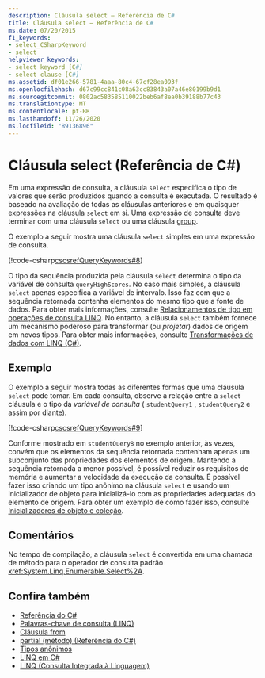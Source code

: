 ```yaml
---
description: Cláusula select – Referência de C#
title: Cláusula select – Referência de C#
ms.date: 07/20/2015
f1_keywords:
- select_CSharpKeyword
- select
helpviewer_keywords:
- select keyword [C#]
- select clause [C#]
ms.assetid: df01e266-5781-4aaa-80c4-67cf28ea093f
ms.openlocfilehash: d67c99cc841c08a63cc83843a07a46e80199b9d1
ms.sourcegitcommit: 0802ac583585110022beb6af8ea0b39188b77c43
ms.translationtype: MT
ms.contentlocale: pt-BR
ms.lasthandoff: 11/26/2020
ms.locfileid: "89136896"
---
```

# <a name="select-clause-c-reference"></a>Cláusula select (Referência de C#)

Em uma expressão de consulta, a cláusula `select` especifica o tipo de valores que serão produzidos quando a consulta é executada. O resultado é baseado na avaliação de todas as cláusulas anteriores e em quaisquer expressões na cláusula `select` em si. Uma expressão de consulta deve terminar com uma cláusula `select` ou uma cláusula [group](group-clause.md).

O exemplo a seguir mostra uma cláusula `select` simples em uma expressão de consulta.

[!code-csharp[cscsrefQueryKeywords#8](~/samples/snippets/csharp/VS_Snippets_VBCSharp/CsCsrefQueryKeywords/CS/Select.cs#8)]  

O tipo da sequência produzida pela cláusula `select` determina o tipo da variável de consulta `queryHighScores`. No caso mais simples, a cláusula `select` apenas especifica a variável de intervalo. Isso faz com que a sequência retornada contenha elementos do mesmo tipo que a fonte de dados. Para obter mais informações, consulte [Relacionamentos de tipo em operações de consulta LINQ](../../programming-guide/concepts/linq/type-relationships-in-linq-query-operations.md). No entanto, a cláusula `select` também fornece um mecanismo poderoso para transformar (ou *projetar*) dados de origem em novos tipos. Para obter mais informações, consulte [Transformações de dados com LINQ (C#)](../../programming-guide/concepts/linq/data-transformations-with-linq.md).

## <a name="example"></a>Exemplo

O exemplo a seguir mostra todas as diferentes formas que uma cláusula `select` pode tomar. Em cada consulta, observe a relação entre a `select` cláusula e o tipo da *variável de consulta* ( `studentQuery1` , `studentQuery2` e assim por diante).

[!code-csharp[cscsrefQueryKeywords#9](~/samples/snippets/csharp/VS_Snippets_VBCSharp/CsCsrefQueryKeywords/CS/Select.cs#9)]

Conforme mostrado em `studentQuery8` no exemplo anterior, às vezes, convém que os elementos da sequência retornada contenham apenas um subconjunto das propriedades dos elementos de origem. Mantendo a sequência retornada a menor possível, é possível reduzir os requisitos de memória e aumentar a velocidade da execução da consulta. É possível fazer isso criando um tipo anônimo na cláusula `select` e usando um inicializador de objeto para inicializá-lo com as propriedades adequadas do elemento de origem. Para obter um exemplo de como fazer isso, consulte [Inicializadores de objeto e coleção](../../programming-guide/classes-and-structs/object-and-collection-initializers.md).

## <a name="remarks"></a>Comentários

No tempo de compilação, a cláusula `select` é convertida em uma chamada de método para o operador de consulta padrão <xref:System.Linq.Enumerable.Select%2A>.

## <a name="see-also"></a>Confira também

- [Referência do C#](../index.md)
- [Palavras-chave de consulta (LINQ)](query-keywords.md)
- [Cláusula from](from-clause.md)
- [partial (método) (Referência do C#)](partial-method.md)
- [Tipos anônimos](../../programming-guide/classes-and-structs/anonymous-types.md)
- [LINQ em C#](../../linq/index.md)
- [LINQ (Consulta Integrada à Linguagem)](../../programming-guide/concepts/linq/index.md)
